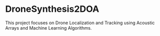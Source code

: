 # DroneSynthesis2DOA
This project focuses on Drone Localization and Tracking using Acoustic Arrays and Machine Learning Algorithms.  
